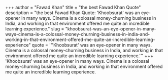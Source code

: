 +++
author = "Fawad Khan"
title = "the best Fawad Khan Quote"
description = "the best Fawad Khan Quote: 'Khoobsurat' was an eye-opener in many ways. Cinema is a colossal money-churning business in India, and working in that environment offered me quite an incredible learning experience."
slug = "khoobsurat-was-an-eye-opener-in-many-ways-cinema-is-a-colossal-money-churning-business-in-india-and-working-in-that-environment-offered-me-quite-an-incredible-learning-experience"
quote = '''Khoobsurat' was an eye-opener in many ways. Cinema is a colossal money-churning business in India, and working in that environment offered me quite an incredible learning experience.'''
+++
'Khoobsurat' was an eye-opener in many ways. Cinema is a colossal money-churning business in India, and working in that environment offered me quite an incredible learning experience.
